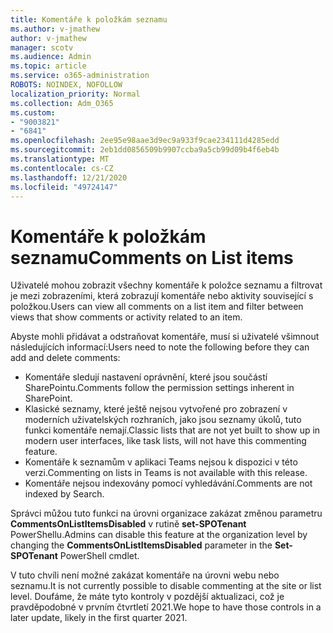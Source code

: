 ```yaml
---
title: Komentáře k položkám seznamu
ms.author: v-jmathew
author: v-jmathew
manager: scotv
ms.audience: Admin
ms.topic: article
ms.service: o365-administration
ROBOTS: NOINDEX, NOFOLLOW
localization_priority: Normal
ms.collection: Adm_O365
ms.custom:
- "9003821"
- "6841"
ms.openlocfilehash: 2ee95e98aae3d9ec9a933f9cae234111d4285edd
ms.sourcegitcommit: 2eb1dd0856509b9907ccba9a5cb99d09b4f6eb4b
ms.translationtype: MT
ms.contentlocale: cs-CZ
ms.lasthandoff: 12/21/2020
ms.locfileid: "49724147"
---
```

# <a name="comments-on-list-items"></a><span data-ttu-id="905bb-102">Komentáře k položkám seznamu</span><span class="sxs-lookup"><span data-stu-id="905bb-102">Comments on List items</span></span>

<span data-ttu-id="905bb-103">Uživatelé mohou zobrazit všechny komentáře k položce seznamu a filtrovat je mezi zobrazeními, která zobrazují komentáře nebo aktivity související s položkou.</span><span class="sxs-lookup"><span data-stu-id="905bb-103">Users can view all comments on a list item and filter between views that show comments or activity related to an item.</span></span>

<span data-ttu-id="905bb-104">Abyste mohli přidávat a odstraňovat komentáře, musí si uživatelé všimnout následujících informací:</span><span class="sxs-lookup"><span data-stu-id="905bb-104">Users need to note the following before they can add and delete comments:</span></span>

- <span data-ttu-id="905bb-105">Komentáře sledují nastavení oprávnění, které jsou součástí SharePointu.</span><span class="sxs-lookup"><span data-stu-id="905bb-105">Comments follow the permission settings inherent in SharePoint.</span></span>
- <span data-ttu-id="905bb-106">Klasické seznamy, které ještě nejsou vytvořené pro zobrazení v moderních uživatelských rozhraních, jako jsou seznamy úkolů, tuto funkci komentáře nemají.</span><span class="sxs-lookup"><span data-stu-id="905bb-106">Classic lists that are not yet built to show up in modern user interfaces, like task lists, will not have this commenting feature.</span></span>
- <span data-ttu-id="905bb-107">Komentáře k seznamům v aplikaci Teams nejsou k dispozici v této verzi.</span><span class="sxs-lookup"><span data-stu-id="905bb-107">Commenting on lists in Teams is not available with this release.</span></span>
- <span data-ttu-id="905bb-108">Komentáře nejsou indexovány pomocí vyhledávání.</span><span class="sxs-lookup"><span data-stu-id="905bb-108">Comments are not indexed by Search.</span></span>

<span data-ttu-id="905bb-109">Správci můžou tuto funkci na úrovni organizace zakázat změnou parametru **CommentsOnListItemsDisabled** v rutině **set-SPOTenant** PowerShellu.</span><span class="sxs-lookup"><span data-stu-id="905bb-109">Admins can disable this feature at the organization level by changing the **CommentsOnListItemsDisabled** parameter in the **Set-SPOTenant** PowerShell cmdlet.</span></span>

<span data-ttu-id="905bb-110">V tuto chvíli není možné zakázat komentáře na úrovni webu nebo seznamu.</span><span class="sxs-lookup"><span data-stu-id="905bb-110">It is not currently possible to disable commenting at the site or list level.</span></span> <span data-ttu-id="905bb-111">Doufáme, že máte tyto kontroly v pozdější aktualizaci, což je pravděpodobné v prvním čtvrtletí 2021.</span><span class="sxs-lookup"><span data-stu-id="905bb-111">We hope to have those controls in a later update, likely in the first quarter 2021.</span></span>
